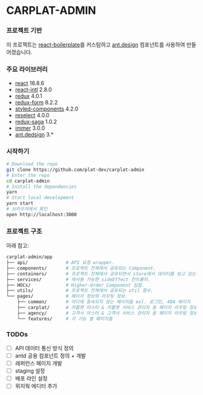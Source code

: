 # CARPLAT-ADMIN

### 프로젝트 기반

이 프로젝트는 [react-boilerplate](https://github.com/react-boilerplate/react-boilerplate/)를 커스텀하고 [ant.design](https://ant.design/docs/react/introduce) 컴포넌트를 사용하여 만들어졌습니다.

### 주요 라이브러리

* [react](https://reactjs.org/) 16.8.6
* [react-intl](https://github.com/formatjs/react-intl) 2.8.0
* [redux](https://redux.js.org/api/api-reference) 4.0.1
* [redux-form](https://redux-form.com/8.2.2/docs/gettingstarted.md/) 8.2.2
* [styled-components](https://styled-components.com/docs) 4.2.0
* [reselect](https://github.com/reduxjs/reselect) 4.0.0
* [redux-saga](https://redux-saga.js.org/) 1.0.2
* [immer](https://immerjs.github.io/immer/docs/introduction) 3.0.0
* [ant.dedsign](https://ant.design/docs/react/introduce) 3.*

### 시작하기

```sh
# Download the repo
git clone https://github.com/plat-dev/carplat-admin
# Enter the repo
cd carplat-admin
# Install the dependencies
yarn
# Start local development
yarn start
# 브라우저에서 확인
open http://localhost:3000
```

### 프로젝트 구조

아래 참고:

```sh
carplat-admin/app
├── api/              # API 요청 wrapper.
├── components/       # 프로젝트 전체에서 공유되는 Component.
├── containers/       # 프로젝트 전체에서 공유되면서 store에서 데이터를 보고 있는 Component.
├── services/         # 재사용 가능한 sideEffect 컨트롤러.
├── HOCs/             # Higher-Order Component 집합.
├── utils/            # 프로젝트 전체에서 공유되는 util 함수.
└── pages/            # 페이지 정보와 라우팅 정보.
    ├── common/       # 어디에 종속되지 않는 페이지들 ex). 로그인, 404 페이지
    ├── carplat/      # 카플랫 마스터 & 카플랫 서비스 관리자 용 페이지 라우팅 정보
    ├── agency/       # 고객사 마스터 & 고객사 서비스 관리자 용 페이지 라우팅 정보
    └── features/     # 각 기능 별 페이지들
```

### TODOs
- [ ] API 데이터 통신 방식 정의
- [ ] antd 공용 컴포넌트 정의 + 개발
- [ ] 레퍼런스 페이지 개발
- [ ] staging 설정
- [ ] 배포 라인 설정
- [ ] 위지웍 에디터 추가
